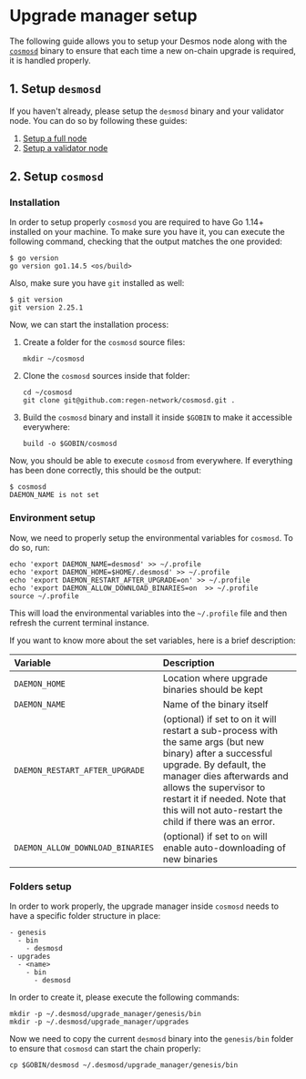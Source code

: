 # Upgrade manager setup
The following guide allows you to setup your Desmos node along with the [`cosmosd`](https://github.com/regen-network/cosmosd) binary to ensure that each time a new on-chain upgrade is required, it is handled properly.

## 1. Setup `desmosd`
If you haven't already, please setup the `desmosd` binary and your validator node. You can do so by following these guides: 

1. [Setup a full node](docs/fullnode/setup/setup.md)
2. [Setup a validator node](../../setup.md)

## 2. Setup `cosmosd`
### Installation
In order to setup properly `cosmosd` you are required to have Go 1.14+ installed on your machine. To make sure you have it, you can execute the following command, checking that the output matches the one provided: 

```shell
$ go version
go version go1.14.5 <os/build>
```

Also, make sure you have `git` installed as well: 

```shell
$ git version
git version 2.25.1
```

Now, we can start the installation process: 

1. Create a folder for the `cosmosd` source files:  
    ```shell
   mkdir ~/cosmosd
   ```
   
2. Clone the `cosmosd` sources inside that folder:  
   ```shell
   cd ~/cosmosd 
   git clone git@github.com:regen-network/cosmosd.git . 
   ``` 
   
3. Build the `cosmosd` binary and install it inside `$GOBIN` to make it accessible everywhere:
   ```shell
   build -o $GOBIN/cosmosd
   ```

Now, you should be able to execute `cosmosd` from everywhere. If everything has been done correctly, this should be the output: 

```shell
$ cosmosd
DAEMON_NAME is not set
```

### Environment setup
Now, we need to properly setup the environmental variables for `cosmosd`. To do so, run: 

```shell
echo 'export DAEMON_NAME=desmosd' >> ~/.profile
echo 'export DAEMON_HOME=$HOME/.desmosd' >> ~/.profile
echo 'export DAEMON_RESTART_AFTER_UPGRADE=on' >> ~/.profile
echo 'export DAEMON_ALLOW_DOWNLOAD_BINARIES=on  >> ~/.profile
source ~/.profile
``` 

This will load the environmental variables into the `~/.profile` file and then refresh the current terminal instance. 

If you want to know more about the set variables, here is a brief description: 

| Variable | Description |
|:-------- | :---------- |
|`DAEMON_HOME` | Location where upgrade binaries should be kept |
|`DAEMON_NAME` | Name of the binary itself |
| `DAEMON_RESTART_AFTER_UPGRADE` | (optional) if set to on it will restart a sub-process with the same args (but new binary) after a successful upgrade. By default, the manager dies afterwards and allows the supervisor to restart it if needed. Note that this will not auto-restart the child if there was an error. |
|`DAEMON_ALLOW_DOWNLOAD_BINARIES` | (optional) if set to `on` will enable auto-downloading of new binaries |


### Folders setup
In order to work properly, the upgrade manager inside `cosmosd` needs to have a specific folder structure in place:
 
```
- genesis
  - bin
    - desmosd
- upgrades
  - <name>
    - bin
      - desmosd
```
 
In order to create it, please execute the following commands: 

```shell
mkdir -p ~/.desmosd/upgrade_manager/genesis/bin
mkdir -p ~/.desmosd/upgrade_manager/upgrades
```

Now we need to copy the current `desmosd` binary into the `genesis/bin` folder to ensure that `cosmosd` can start the chain properly: 

```shell
cp $GOBIN/desmosd ~/.desmosd/upgrade_manager/genesis/bin
```
